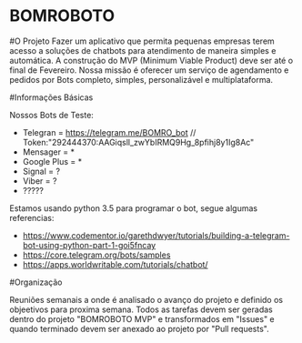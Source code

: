# BOMROBOTO

#O Projeto
Fazer um aplicativo que permita pequenas empresas terem acesso a soluções de chatbots para atendimento de maneira simples e automática. A construção do MVP (Minimum Viable Product) deve ser até o final de Fevereiro. Nossa missão é oferecer um serviço de agendamento e pedidos por Bots completo, simples, personalizável e multiplataforma. 

#Informações Básicas

Nossos Bots de Teste:

- Telegran = https://telegram.me/BOMRO_bot  // Token:"292444370:AAGiqsll_zwYbIRMQ9Hg_8pfihj8y1Ig8Ac" 
- Mensager = *
- Google Plus = *
- Signal = ?
- Viber = ?
- ?????

Estamos usando python 3.5 para programar o bot, segue algumas referencias:

 - https://www.codementor.io/garethdwyer/tutorials/building-a-telegram-bot-using-python-part-1-goi5fncay
 - https://core.telegram.org/bots/samples
 - https://apps.worldwritable.com/tutorials/chatbot/ 

#Organização

Reuniões semanais a onde é analisado o avanço do projeto e definido os objeetivos para proxima semana.
Todos as tarefas devem ser geradas dentro do projeto "BOMROBOTO MVP" e transformados em "Issues" e quando terminado devem ser anexado ao projeto por "Pull requests".
